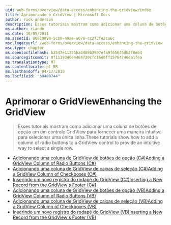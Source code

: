 ```yaml
---
uid: web-forms/overview/data-access/enhancing-the-gridview/index
title: Aprimorando o GridView | Microsoft Docs
author: rick-anderson
description: Esses tutoriais mostram como adicionar uma coluna de botões de opção em um controle GridView para fornecer uma maneira intuitiva para selecionar uma única linha.
ms.author: riande
ms.date: 10/05/2011
ms.assetid: 80010898-5cb0-49ae-a678-cc2f3fe3ca6c
msc.legacyurl: /web-forms/overview/data-access/enhancing-the-gridview
msc.type: chapter
ms.openlocfilehash: b2547e11225ba4d89b2907efa9f65646db2f0eb4
ms.sourcegitcommit: 0f1119340e4464720cfd16d0ff15764746ea1fea
ms.translationtype: MT
ms.contentlocale: pt-BR
ms.lasthandoff: 04/17/2019
ms.locfileid: "59400744"
---
```

# <a name="enhancing-the-gridview"></a><span data-ttu-id="16365-103">Aprimorar o GridView</span><span class="sxs-lookup"><span data-stu-id="16365-103">Enhancing the GridView</span></span>

> <span data-ttu-id="16365-104">Esses tutoriais mostram como adicionar uma coluna de botões de opção em um controle GridView para fornecer uma maneira intuitiva para selecionar uma única linha.</span><span class="sxs-lookup"><span data-stu-id="16365-104">These tutorials show how to add a column of radio buttons to a GridView control to provide an intuitive way to select a single row.</span></span>


- [<span data-ttu-id="16365-105">Adicionando uma coluna de GridView de botões de opção (C#)</span><span class="sxs-lookup"><span data-stu-id="16365-105">Adding a GridView Column of Radio Buttons (C#)</span></span>](adding-a-gridview-column-of-radio-buttons-cs.md)
- [<span data-ttu-id="16365-106">Adicionando uma coluna de GridView de caixas de seleção (C#)</span><span class="sxs-lookup"><span data-stu-id="16365-106">Adding a GridView Column of Checkboxes (C#)</span></span>](adding-a-gridview-column-of-checkboxes-cs.md)
- [<span data-ttu-id="16365-107">Inserindo um novo registro do rodapé do GridView (C#)</span><span class="sxs-lookup"><span data-stu-id="16365-107">Inserting a New Record from the GridView's Footer (C#)</span></span>](inserting-a-new-record-from-the-gridview-s-footer-cs.md)
- [<span data-ttu-id="16365-108">Adicionando uma coluna de GridView de botões de opção (VB)</span><span class="sxs-lookup"><span data-stu-id="16365-108">Adding a GridView Column of Radio Buttons (VB)</span></span>](adding-a-gridview-column-of-radio-buttons-vb.md)
- [<span data-ttu-id="16365-109">Adicionando uma coluna de GridView de caixas de seleção (VB)</span><span class="sxs-lookup"><span data-stu-id="16365-109">Adding a GridView Column of Checkboxes (VB)</span></span>](adding-a-gridview-column-of-checkboxes-vb.md)
- [<span data-ttu-id="16365-110">Inserindo um novo registro do rodapé do GridView (VB)</span><span class="sxs-lookup"><span data-stu-id="16365-110">Inserting a New Record from the GridView's Footer (VB)</span></span>](inserting-a-new-record-from-the-gridview-s-footer-vb.md)
